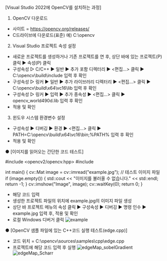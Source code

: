 [Visual Studio 2022에 OpenCV를 설치하는 과정]

1. OpenCV 다운로드 
- 사이트 = https://opencv.org/releases/
- C드라이브에 다운로드(표준) 예) C:\opencv


2. Visual Studio 프로젝트 속성 설정
- 새로운 프로젝트를 생성하거나 기존 프로젝트를 연 후, 상단 바에 있는 프로젝트(P) 클릭 ▶ 속성(P) 클릭
- 구성속성 ▷ C/C++ ▶ 일반 ▶ 추가 포함 디렉터리 ▶ <편집...> 클릭 ▶ C:\opencv\build\include 입력 후 확인
- 구성속성 ▷ 링커 ▶ 일반 ▶ 추가 라이브러리 디렉터리 ▶ <편집...> 클릭 ▶ C:\opencv\build\x64\vc16\lib 입력 후 확인
- 구성속성 ▷ 링커 ▶ 입력 ▶ 추가 종속성 ▶ <편집...> 클릭 ▶ opencv_world490d.lib 입력 후 확인
- 적용 및 확인


3. 윈도우 시스템 환경변수 설정
- 구성속성 ▶ 디버깅 ▶ 환경 ▶ <편집...> 클릭 ▶ PATH=C:\opencv\build\x64\vc16\bin;%PATH% 입력 후 확인
- 적용 및 확인



● [이미지를 읽어오는 간단한 코드 테스트]

#include <opencv2/opencv.hpp>
#include <iostream>

int main() {
    cv::Mat image = cv::imread("example.jpg"); // 테스트 이미지 파일
    if (image.empty()) {
        std::cout << "이미지를 불러올 수 없습니다." << std::endl;
        return -1;
    }
    cv::imshow("Image", image);
    cv::waitKey(0);
    return 0;
}


- 해당 코드 입력
- 생성한 프로젝트 파일의 위치에 example.jpg의 이미지 파일 생성
- 상단 바 프로젝트 메뉴의 속성 클릭 ▶ 구성속성 ▶ 디버깅 ▶ 명령 인수 ▶ example.jpg 입력 후, 적용 및 확인
- 로컬 Windows 디버거 클릭
![example](https://github.com/mingyu2020/opencv_set_for_vs_cpp/assets/127829026/59857369-dc66-474e-890d-94bda20054d3)



● [OpenCV 샘플 파일에 있는 C++코드 실행 테스트(edge.cpp)]
- 코드 위치 = C:\opencv\sources\samples\cpp\edge.cpp
- 프로젝트에 해당 코드 입력 후 실행
![edgeMap_sobelGradient](https://github.com/mingyu2020/opencv_set_for_vs_cpp/assets/127829026/b0e4e66c-2d6b-4355-ac59-51ec7d11b597)
![edgeMap_Scharr](https://github.com/mingyu2020/opencv_set_for_vs_cpp/assets/127829026/de9af8a1-ce21-4ec9-a222-580724c5b4b3)
